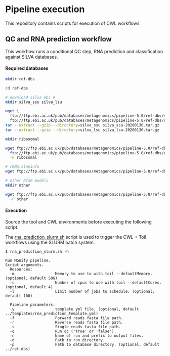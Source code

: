 # Pipeline execution 

This repository contains scripts for execution of CWL workflows

## QC and RNA prediction workflow

This workflow runs a conditional QC step, RNA prediction and classification against SILVA databases.

#### Required databases 

```bash
mkdir ref-dbs

cd ref-dbs

# download silva dbs #
mkdir silva_ssu silva_lsu

wget \
  ftp://ftp.ebi.ac.uk/pub/databases/metagenomics/pipeline-5.0/ref-dbs/silva_ssu-20200130.tar.gz \
  ftp://ftp.ebi.ac.uk/pub/databases/metagenomics/pipeline-5.0/ref-dbs/silva_lsu-20200130.tar.gz 
tar --extract --gzip --directory=silva_ssu silva_ssu-20200130.tar.gz
tar --extract --gzip --directory=silva_lsu silva_lsu-20200130.tar.gz

mkdir ribosomal

wget ftp://ftp.ebi.ac.uk/pub/databases/metagenomics/pipeline-5.0/ref-dbs/rfam_models/ribosomal_models/RF*.cm \
  ftp://ftp.ebi.ac.uk/pub/databases/metagenomics/pipeline-5.0/ref-dbs/rfam_models/ribosomal_models/ribo.claninfo \
  -P ribosomal 

# rRNA.claninfo
wget ftp://ftp.ebi.ac.uk/pub/databases/metagenomics/pipeline-5.0/ref-dbs/rRNA.claninfo

# other Rfam models
mkdir other

wget ftp://ftp.ebi.ac.uk/pub/databases/metagenomics/pipeline-5.0/ref-dbs/rfam_models/other_models/*.cm \
  -P other 
```

#### Execution

Source the tool and CWL environments before executing the following script.

The [rna_prediction_slurm.sh](scripts/rna_prediction_slurm.sh) script is used to trigger the CWL + Toil workflows using the SLURM batch system.

```shell
$ rna_prediction_slurm.sh -h

Run MGnify pipeline.
Script arguments.
  Resources:
  -m                  Memory to use to with toil --defaultMemory. (optional, default 50G)
  -c                  Number of cpus to use with toil --defaultCores. (optional, default 4)
  -l                  Limit number of jobs to schedule. (optional, default 100)

  Pipeline parameters:
  -y                  template yml file. (optional, default ../templates/rna_prediction_template.yml)
  -f                  Forward reads fasta file path.
  -r                  Reverse reads fasta file path.
  -s                  Single reads fasta file path.
  -q                  Run qc ('true' or 'false').
  -n                  Name of run and prefix to output files.
  -d                  Path to run directory.
  -p                  Path to database directory. (optional, default ../ref-dbs)
```
